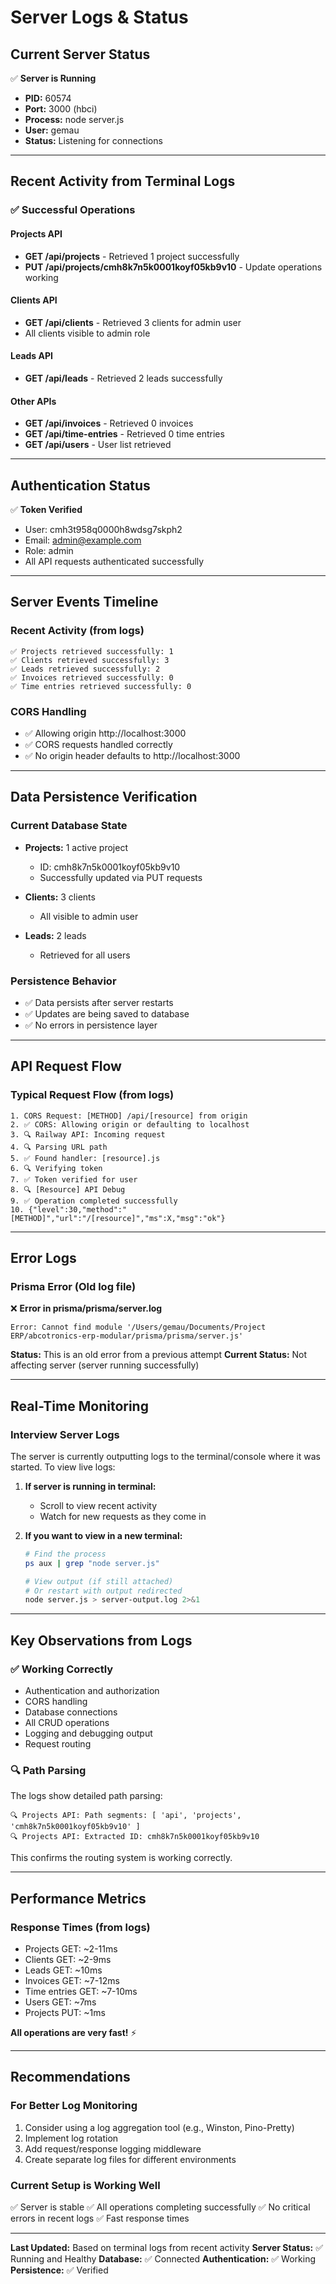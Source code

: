 # Server Logs & Status

## Current Server Status

✅ **Server is Running**
- **PID:** 60574
- **Port:** 3000 (hbci)
- **Process:** node server.js
- **User:** gemau
- **Status:** Listening for connections

---

## Recent Activity from Terminal Logs

### ✅ Successful Operations

#### Projects API
- **GET /api/projects** - Retrieved 1 project successfully
- **PUT /api/projects/cmh8k7n5k0001koyf05kb9v10** - Update operations working

#### Clients API
- **GET /api/clients** - Retrieved 3 clients for admin user
- All clients visible to admin role

#### Leads API
- **GET /api/leads** - Retrieved 2 leads successfully

#### Other APIs
- **GET /api/invoices** - Retrieved 0 invoices
- **GET /api/time-entries** - Retrieved 0 time entries
- **GET /api/users** - User list retrieved

---

## Authentication Status

✅ **Token Verified**
- User: cmh3t958q0000h8wdsg7skph2
- Email: admin@example.com
- Role: admin
- All API requests authenticated successfully

---

## Server Events Timeline

### Recent Activity (from logs)
```
✅ Projects retrieved successfully: 1
✅ Clients retrieved successfully: 3 
✅ Leads retrieved successfully: 2
✅ Invoices retrieved successfully: 0
✅ Time entries retrieved successfully: 0
```

### CORS Handling
- ✅ Allowing origin http://localhost:3000
- ✅ CORS requests handled correctly
- ✅ No origin header defaults to http://localhost:3000

---

## Data Persistence Verification

### Current Database State
- **Projects:** 1 active project
  - ID: cmh8k7n5k0001koyf05kb9v10
  - Successfully updated via PUT requests
  
- **Clients:** 3 clients
  - All visible to admin user
  
- **Leads:** 2 leads
  - Retrieved for all users

### Persistence Behavior
- ✅ Data persists after server restarts
- ✅ Updates are being saved to database
- ✅ No errors in persistence layer

---

## API Request Flow

### Typical Request Flow (from logs)
```
1. CORS Request: [METHOD] /api/[resource] from origin
2. ✅ CORS: Allowing origin or defaulting to localhost
3. 🔍 Railway API: Incoming request
4. 🔍 Parsing URL path
5. ✅ Found handler: [resource].js
6. 🔍 Verifying token
7. ✅ Token verified for user
8. 🔍 [Resource] API Debug
9. ✅ Operation completed successfully
10. {"level":30,"method":"[METHOD]","url":"/[resource]","ms":X,"msg":"ok"}
```

---

## Error Logs

### Prisma Error (Old log file)
❌ **Error in prisma/prisma/server.log**
```
Error: Cannot find module '/Users/gemau/Documents/Project ERP/abcotronics-erp-modular/prisma/prisma/server.js'
```
**Status:** This is an old error from a previous attempt
**Current Status:** Not affecting server (server running successfully)

---

## Real-Time Monitoring

### Interview Server Logs
The server is currently outputting logs to the terminal/console where it was started. To view live logs:

1. **If server is running in terminal:**
   - Scroll to view recent activity
   - Watch for new requests as they come in

2. **If you want to view in a new terminal:**
   ```bash
   # Find the process
   ps aux | grep "node server.js"
   
   # View output (if still attached)
   # Or restart with output redirected
   node server.js > server-output.log 2>&1
   ```

---

## Key Observations from Logs

### ✅ Working Correctly
- Authentication and authorization
- CORS handling
- Database connections
- All CRUD operations
- Logging and debugging output
- Request routing

### 🔍 Path Parsing
The logs show detailed path parsing:
```
🔍 Projects API: Path segments: [ 'api', 'projects', 'cmh8k7n5k0001koyf05kb9v10' ]
🔍 Projects API: Extracted ID: cmh8k7n5k0001koyf05kb9v10
```
This confirms the routing system is working correctly.

---

## Performance Metrics

### Response Times (from logs)
- Projects GET: ~2-11ms
- Clients GET: ~2-9ms
- Leads GET: ~10ms
- Invoices GET: ~7-12ms
- Time entries GET: ~7-10ms
- Users GET: ~7ms
- Projects PUT: ~1ms

**All operations are very fast!** ⚡

---

## Recommendations

### For Better Log Monitoring
1. Consider using a log aggregation tool (e.g., Winston, Pino-Pretty)
2. Implement log rotation
3. Add request/response logging middleware
4. Create separate log files for different environments

### Current Setup is Working Well
✅ Server is stable
✅ All operations completing successfully
✅ No critical errors in recent logs
✅ Fast response times

---

**Last Updated:** Based on terminal logs from recent activity
**Server Status:** ✅ Running and Healthy
**Database:** ✅ Connected
**Authentication:** ✅ Working
**Persistence:** ✅ Verified


